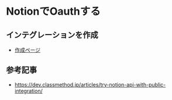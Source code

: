 # NotionでOauthする

## インテグレーションを作成
- [作成ページ](https://www.notion.so/my-integrations)

## 参考記事
- https://dev.classmethod.jp/articles/try-notion-api-with-public-integration/